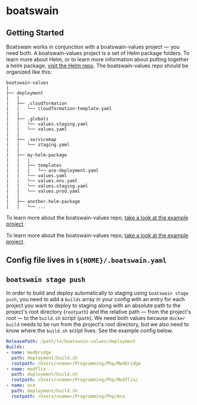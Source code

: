 # boatswain

## Getting Started
Boatswain works in conjunction with a boatswain-values project — you need both. A boatswain-values project is a set of Helm package folders. To learn more about Helm, or to learn more information about putting together a helm package, [visit the Helm repo](https://github.com/kubernetes/helm). The boatswain-values repo should be organized like this:
```
boatswain-values
|
├── deployment
|   |
|   ├── .cloudformation
|   |   └── cloudformation-template.yaml
|   |
|   ├── .globals
|   |   └── values.staging.yaml
|   |   └── values.yaml
|   |
|   ├── .servicemap
|   |   └── staging.yaml
|   |
|   ├── my-helm-package
|   |   |
|   |   ├── templates
|   |   |   └── ace-deployment.yaml
|   |   └── values.yaml
|   |   └── values.env.yaml
|   |   └── values.staging.yaml
|   |   └── values.prod.yaml
|   |
|   ├── another-helm-package
|   |   └── ...

```
To learn more about the boatswain-values repo, [take a look at the example project](https://github.com/MedBridge/boatswain/tree/add-example-values/examples/boatswain-values/deployment).

To learn more about the boatswain-values repo, [take a look at the example project]().

## Config file lives in `${HOME}/.boatswain.yaml`

## `boatswain stage push`
In order to build and deploy automatically to staging using `boatswain stage push`, you need to add a `builds` array in your config with an entry for each project you want to deploy to staging along with an absolute path to the project's root directory (`rootpath`) and the relative path — from the project's root — to the `build.sh` script (`path`). We need both values because `docker build` needs to be run from the project's root directory, but we also need to know where the `build.sh` script lives. See the example config below.

```yaml
ReleasePath: /path/to/boatswain-values/deployment
Builds:
- name: medbridge
  path: deployment/build.sh
  rootpath: /Users/<name>/Programming/Php/Medbridge
- name: medflix
  path: deployment/build.sh
  rootpath: /Users/<name>/Programming/Php/Medflix/
- name: ace
  path: deployment/build.sh
  rootpath: /Users/<name>/Programming/Php/Ace
```
